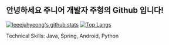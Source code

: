 ## 안녕하세요 주니어 개발자 주형의 Github 입니다!

[![leeejuhyeong's github stats](https://github-readme-stats.vercel.app/api?username=leeejuhyeong&theme=graywhite)](https://github.com/anuraghazra/github-readme-stats)
[![Top Langs](https://github-readme-stats.vercel.app/api/top-langs/?username=leeejuhyeong&theme=graywhite)](https://github.com/anuraghazra/github-readme-stats)

Technical Skills: Java, Spring, Android, Python

